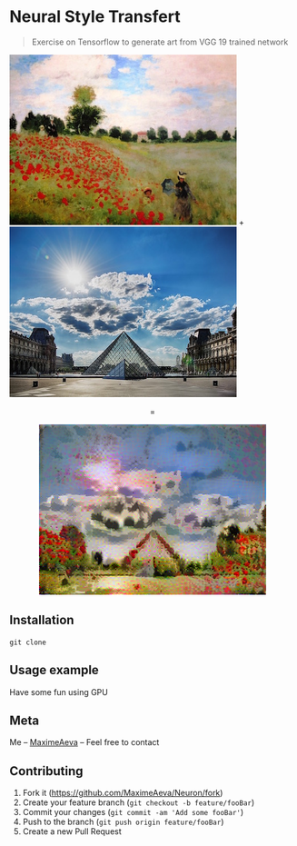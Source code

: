 # Neural Style Transfert
> Exercise on Tensorflow to generate art from VGG 19 trained network

<p align="left">
  <img src="https://github.com/MaximeAeva/NST/blob/master/res/art.jpg">
  <span>+</span>
  <img src="https://github.com/MaximeAeva/NST/blob/master/res/photo.jpg">
</p>

<p align="center">
=
</p>

<p align="center">
    <img src="https://github.com/MaximeAeva/NST/blob/master/res/result.png">
</p>

## Installation

```console
git clone
```

## Usage example

Have some fun using GPU

## Meta

Me – [MaximeAeva](https://github.com/MaximeAeva) – Feel free to contact

## Contributing

1. Fork it (<https://github.com/MaximeAeva/Neuron/fork>)
2. Create your feature branch (`git checkout -b feature/fooBar`)
3. Commit your changes (`git commit -am 'Add some fooBar'`)
4. Push to the branch (`git push origin feature/fooBar`)
5. Create a new Pull Request
